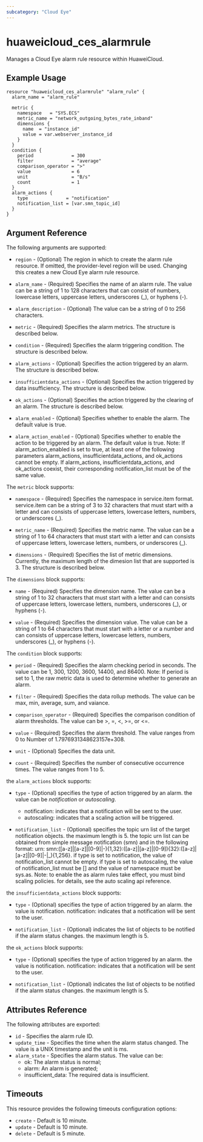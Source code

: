 ```yaml
---
subcategory: "Cloud Eye"
---
```


# huaweicloud\_ces\_alarmrule

Manages a Cloud Eye alarm rule resource within HuaweiCloud.

## Example Usage

```hcl
resource "huaweicloud_ces_alarmrule" "alarm_rule" {
  alarm_name = "alarm_rule"

  metric {
    namespace   = "SYS.ECS"
    metric_name = "network_outgoing_bytes_rate_inband"
    dimensions {
      name  = "instance_id"
      value = var.webserver_instance_id
    }
  }
  condition {
    period              = 300
    filter              = "average"
    comparison_operator = ">"
    value               = 6
    unit                = "B/s"
    count               = 1
  }
  alarm_actions {
    type              = "notification"
    notification_list = [var.smn_topic_id]
  }
}
```

## Argument Reference

The following arguments are supported:

* `region` - (Optional) The region in which to create the alarm rule resource. If omitted, the provider-level region will be used. Changing this creates a new Cloud Eye alarm rule resource.

* `alarm_name` - (Required) Specifies the name of an alarm rule. The value can
    be a string of 1 to 128 characters that can consist of numbers, lowercase letters,
    uppercase letters, underscores (_), or hyphens (-).

* `alarm_description` - (Optional) The value can be a string of 0 to 256 characters.

* `metric` - (Required) Specifies the alarm metrics. The structure is described
    below.

* `condition` - (Required) Specifies the alarm triggering condition. The structure
    is described below.

* `alarm_actions` - (Optional) Specifies the action triggered by an alarm. The
    structure is described below.

* `insufficientdata_actions` - (Optional) Specifies the action triggered by
    data insufficiency. The structure is described below.

* `ok_actions` - (Optional) Specifies the action triggered by the clearing of
    an alarm. The structure is described below.

* `alarm_enabled` - (Optional) Specifies whether to enable the alarm. The default
    value is true.

* `alarm_action_enabled` - (Optional) Specifies whether to enable the action
    to be triggered by an alarm. The default value is true.
    Note: If alarm_action_enabled is set to true, at least one of the following
    parameters alarm_actions, insufficientdata_actions, and ok_actions cannot
    be empty. If alarm_actions, insufficientdata_actions, and ok_actions coexist,
    their corresponding notification_list must be of the same value.

The `metric` block supports:

* `namespace` - (Required) Specifies the namespace in service.item format. service.item
    can be a string of 3 to 32 characters that must start with a letter and can
    consists of uppercase letters, lowercase letters, numbers, or underscores (_).

* `metric_name` - (Required) Specifies the metric name. The value can be a string
    of 1 to 64 characters that must start with a letter and can consists of uppercase
    letters, lowercase letters, numbers, or underscores (_).

* `dimensions` - (Required) Specifies the list of metric dimensions. Currently,
    the maximum length of the dimesion list that are supported is 3. The structure
    is described below.

The `dimensions` block supports:

* `name` - (Required) Specifies the dimension name. The value can be a string
    of 1 to 32 characters that must start with a letter and can consists of uppercase
    letters, lowercase letters, numbers, underscores (_), or hyphens (-).

* `value` - (Required) Specifies the dimension value. The value can be a string
    of 1 to 64 characters that must start with a letter or a number and can consists
    of uppercase letters, lowercase letters, numbers, underscores (_), or hyphens
    (-).

The `condition` block supports:

* `period` - (Required) Specifies the alarm checking period in seconds. The
    value can be 1, 300, 1200, 3600, 14400, and 86400.
    Note: If period is set to 1, the raw metric data is used to determine
    whether to generate an alarm.

* `filter` - (Required) Specifies the data rollup methods. The value can be
    max, min, average, sum, and vaiance.

* `comparison_operator` - (Required) Specifies the comparison condition of alarm
    thresholds. The value can be >, =, <, >=, or <=.

* `value` - (Required) Specifies the alarm threshold. The value ranges from
    0 to Number of 1.7976931348623157e+308.

* `unit` - (Optional) Specifies the data unit.

* `count` - (Required) Specifies the number of consecutive occurrence times.
    The value ranges from 1 to 5.

the `alarm_actions` block supports:

* `type` - (Optional) specifies the type of action triggered by an alarm. the
    value can be *notification* or *autoscaling*.
    - notification: indicates that a notification will be sent to the user.
    - autoscaling: indicates that a scaling action will be triggered.

* `notification_list` - (Optional) specifies the topic urn list of the target
    notification objects. the maximum length is 5. the topic urn list can be
    obtained from simple message notification (smn) and in the following format:
    urn: smn:([a-z]|[a-z]|[0-9]|\-){1,32}:([a-z]|[a-z]|[0-9]){32}:([a-z]|[a-z]|[0-9]|\-|\_){1,256}.
    if type is set to notification, the value of notification_list cannot be
    empty. if type is set to autoscaling, the value of notification_list must
    be [] and the value of namespace must be sys.as.
    Note: to enable the as alarm rules take effect, you must bind scaling
    policies. for details, see the auto scaling api reference.

the `insufficientdata_actions` block supports:

* `type` - (Optional) specifies the type of action triggered by an alarm. the
    value is notification.
    notification: indicates that a notification will be sent to the user.

* `notification_list` - (Optional) indicates the list of objects to be notified
    if the alarm status changes. the maximum length is 5.

the `ok_actions` block supports:

* `type` - (Optional) specifies the type of action triggered by an alarm. the
    value is notification.
    notification: indicates that a notification will be sent to the user.

* `notification_list` - (Optional) indicates the list of objects to be notified
    if the alarm status changes. the maximum length is 5.

## Attributes Reference

The following attributes are exported:

* `id` - Specifies the alarm rule ID.
* `update_time` - Specifies the time when the alarm status changed. The value
    is a UNIX timestamp and the unit is ms.
* `alarm_state` - Specifies the alarm status. The value can be:
    - ok: The alarm status is normal;
    - alarm: An alarm is generated;
    - insufficient_data: The required data is insufficient.


## Timeouts
This resource provides the following timeouts configuration options:
- `create` - Default is 10 minute.
- `update` - Default is 10 minute.
- `delete` - Default is 5 minute.

